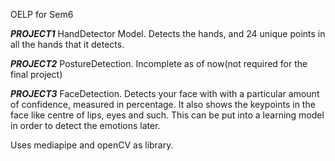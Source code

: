 OELP for Sem6

**_PROJECT1_**
HandDetector Model.
Detects the hands, and 24 unique points in all the hands that it detects.

**_PROJECT2_**
PostureDetection. Incomplete as of now(not required for the final project)

**_PROJECT3_**
FaceDetection. Detects your face with with a particular amount of confidence,
measured in percentage. It also shows the keypoints in the face like
centre of lips, eyes and such. This can be put into a learning model in order to
detect the emotions later.

Uses mediapipe and openCV as library.

